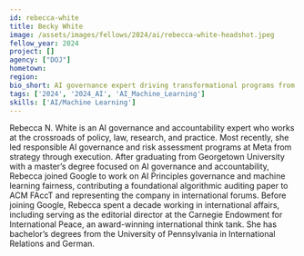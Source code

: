 ```yaml
---
id: rebecca-white
title: Becky White
image: /assets/images/fellows/2024/ai/rebecca-white-headshot.jpeg
fellow_year: 2024
project: []
agency: ["DOJ"]
hometown: 
region: 
bio_short: AI governance expert driving transformational programs from strategy through delivery
tags: ['2024', '2024_AI', 'AI_Machine_Learning']
skills: ['AI/Machine Learning']
---
```


Rebecca N. White is an AI governance and accountability expert who works at the crossroads of policy, law, research, and practice. Most recently, she led responsible AI governance and risk assessment programs at Meta from strategy through execution. After graduating from Georgetown University with a master’s degree focused on AI governance and accountability, Rebecca joined Google to work on AI Principles governance and machine learning fairness, contributing a foundational algorithmic auditing paper to ACM FAccT and representing the company in international forums. Before joining Google, Rebecca spent a decade working in international affairs, including serving as the editorial director at the Carnegie Endowment for International Peace, an award-winning international think tank. She has bachelor’s degrees from the University of Pennsylvania in International Relations and German.
